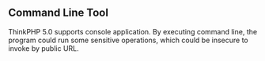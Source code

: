 ## Command Line Tool

ThinkPHP 5.0 supports console application. By executing command line, the program could run some sensitive operations, 
which could be insecure to invoke by public URL.